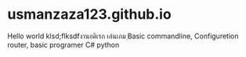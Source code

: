 # usmanzaza123.github.io
Hello world
klsd;flksdfงานอดิเรก เล่นเกม
ฺBasic commandline, Configuretion router, basic programer C# python

